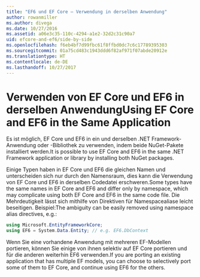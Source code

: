 ```yaml
---
title: "EF6 und EF Core – Verwendung in derselben Anwendung"
author: rowanmiller
ms.author: divega
ms.date: 10/27/2016
ms.assetid: a06e3c35-110c-4294-a1e2-32d2c31c90a7
uid: efcore-and-ef6/side-by-side
ms.openlocfilehash: f6eb4bf7d99fbc61f8ffbd0dc7c6c17789395303
ms.sourcegitcommit: 01a75cd483c1943ddd6f82af971f07abde20912e
ms.translationtype: HT
ms.contentlocale: de-DE
ms.lasthandoff: 10/27/2017
---
```

# <a name="using-ef-core-and-ef6-in-the-same-application"></a><span data-ttu-id="7102d-102">Verwenden von EF Core und EF6 in derselben Anwendung</span><span class="sxs-lookup"><span data-stu-id="7102d-102">Using EF Core and EF6 in the Same Application</span></span>

<span data-ttu-id="7102d-103">Es ist möglich, EF Core und EF6 in ein und derselben .NET Framework-Anwendung oder -Bibliothek zu verwenden, indem beide NuGet-Pakete installiert werden.</span><span class="sxs-lookup"><span data-stu-id="7102d-103">It is possible to use EF Core and EF6 in the same .NET Framework application or library by installing both NuGet packages.</span></span> 

<span data-ttu-id="7102d-104">Einige Typen haben in EF Core und EF6 die gleichen Namen und unterscheiden sich nur durch den Namensraum, dies kann die Verwendung von EF Core und EF6 in derselben Codedatei erschweren.</span><span class="sxs-lookup"><span data-stu-id="7102d-104">Some types have the same names in EF Core and EF6 and differ only by namespace, which may complicate using both EF Core and EF6 in the same code file.</span></span> <span data-ttu-id="7102d-105">Die Mehrdeutigkeit lässt sich mithilfe von Direktiven für Namespacealiase leicht beseitigen. Beispiel:</span><span class="sxs-lookup"><span data-stu-id="7102d-105">The ambiguity can be easily removed using namespace alias directives, e.g.:</span></span>

``` csharp
using Microsoft.EntityFrameworkCore;
using EF6 = System.Data.Entity; // e.g. EF6.DbContext
```

<span data-ttu-id="7102d-106">Wenn Sie eine vorhandene Anwendung mit mehreren EF-Modellen portieren, können Sie einige von ihnen selektiv auf EF Core portieren und für die anderen weiterhin EF6 verwenden.</span><span class="sxs-lookup"><span data-stu-id="7102d-106">If you are porting an existing application that has multiple EF models, you can choose to selectively port some of them to EF Core, and continue using EF6 for the others.</span></span>
